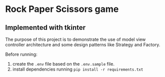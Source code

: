 # Rock Paper Scissors game

## Implemented with tkinter 

The purpose of this project is to demonstrate the use of model view controller architecture and some design patterns like Strategy and Factory.  

Before running:   
1. create the ```.env``` file based on the ```.env.sample``` file.  
2. install dependencies running ```pip install -r requirements.txt```